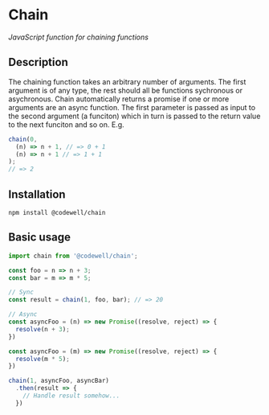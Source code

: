 # Chain

_JavaScript function for chaining functions_

## Description

The chaining function takes an arbitrary number of arguments. The first argument is of any type, the rest should all be functions sychronous or asychronous. Chain automatically returns a promise if one or more arguments are an async function. The first parameter is passed as input to the second argument (a funciton) which in turn is passed to the return value to the next funciton and so on. E.g.

```JavaScript
chain(0,
  (n) => n + 1, // => 0 + 1
  (n) => n + 1 // => 1 + 1
);
// => 2
```

## Installation

```
npm install @codewell/chain
```

## Basic usage

```JavaScript
import chain from '@codewell/chain';

const foo = n => n + 3;
const bar = m => m * 5;

// Sync
const result = chain(1, foo, bar); // => 20

// Async
const asyncFoo = (n) => new Promise((resolve, reject) => {
  resolve(n + 3);
})

const asyncFoo = (m) => new Promise((resolve, reject) => {
  resolve(m * 5);
})

chain(1, asyncFoo, asyncBar)
  .then(result => {
    // Handle result somehow...
  })
```
